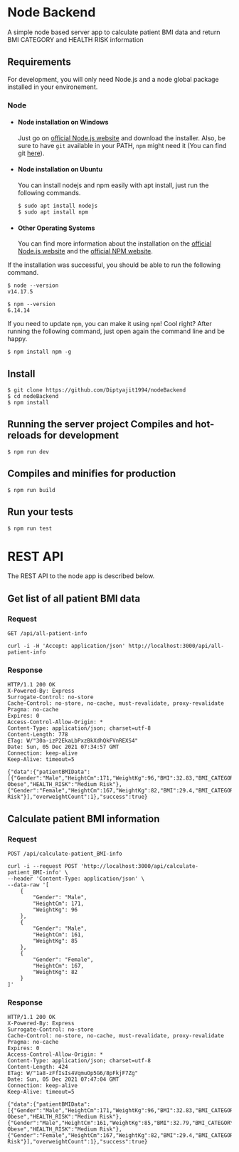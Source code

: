 # Node Backend
A simple node based server app to calculate patient BMI data and return BMI CATEGORY and HEALTH RISK information

## Requirements

For development, you will only need Node.js and a node global package installed in your environement.

### Node
- #### Node installation on Windows

  Just go on [official Node.js website](https://nodejs.org/) and download the installer.
Also, be sure to have `git` available in your PATH, `npm` might need it (You can find git [here](https://git-scm.com/)).

- #### Node installation on Ubuntu

  You can install nodejs and npm easily with apt install, just run the following commands.

      $ sudo apt install nodejs
      $ sudo apt install npm

- #### Other Operating Systems
  You can find more information about the installation on the [official Node.js website](https://nodejs.org/) and the [official NPM website](https://npmjs.org/).

If the installation was successful, you should be able to run the following command.

    $ node --version
    v14.17.5

    $ npm --version
    6.14.14

If you need to update `npm`, you can make it using `npm`! Cool right? After running the following command, just open again the command line and be happy.

    $ npm install npm -g

###
## Install

    $ git clone https://github.com/Diptyajit1994/nodeBackend
    $ cd nodeBackend
    $ npm install


## Running the  server project Compiles and hot-reloads for development

    $ npm run dev

## Compiles and minifies for production

    $ npm run build
    
## Run your tests

    $ npm run test

# REST API

The REST API to the node app is described below.

## Get list of all patient BMI data

### Request

`GET /api/all-patient-info`

    curl -i -H 'Accept: application/json' http://localhost:3000/api/all-patient-info

### Response

    HTTP/1.1 200 OK
    X-Powered-By: Express
    Surrogate-Control: no-store
    Cache-Control: no-store, no-cache, must-revalidate, proxy-revalidate
    Pragma: no-cache
    Expires: 0
    Access-Control-Allow-Origin: *
    Content-Type: application/json; charset=utf-8
    Content-Length: 778
    ETag: W/"30a-izP2EkaLbPxzBkXdhQkFVnREXS4"
    Date: Sun, 05 Dec 2021 07:34:57 GMT
    Connection: keep-alive
    Keep-Alive: timeout=5

    {"data":{"patientBMIData":[{"Gender":"Male","HeightCm":171,"WeightKg":96,"BMI":32.83,"BMI_CATEGORY":"Moderately Obese","HEALTH_RISK":"Medium Risk"},{"Gender":"Female","HeightCm":167,"WeightKg":82,"BMI":29.4,"BMI_CATEGORY":"Overweight","HEALTH_RISK":"Enhanced Risk"}],"overweightCount":1},"success":true}

## Calculate patient BMI information 

### Request

`POST /api/calculate-patient_BMI-info`

    curl -i --request POST 'http://localhost:3000/api/calculate-patient_BMI-info' \
    --header 'Content-Type: application/json' \
    --data-raw '[
        {
            "Gender": "Male",
            "HeightCm": 171,
            "WeightKg": 96
        },
        {
            "Gender": "Male",
            "HeightCm": 161,
            "WeightKg": 85
        },
        {
            "Gender": "Female",
            "HeightCm": 167,
            "WeightKg": 82
        }
    ]'

### Response

    HTTP/1.1 200 OK
    X-Powered-By: Express
    Surrogate-Control: no-store
    Cache-Control: no-store, no-cache, must-revalidate, proxy-revalidate
    Pragma: no-cache
    Expires: 0
    Access-Control-Allow-Origin: *
    Content-Type: application/json; charset=utf-8
    Content-Length: 424
    ETag: W/"1a8-zFfIsIs4VqmuOp5G6/8pFkjF7Zg"
    Date: Sun, 05 Dec 2021 07:47:04 GMT
    Connection: keep-alive
    Keep-Alive: timeout=5

    {"data":{"patientBMIData":[{"Gender":"Male","HeightCm":171,"WeightKg":96,"BMI":32.83,"BMI_CATEGORY":"Moderately Obese","HEALTH_RISK":"Medium Risk"},{"Gender":"Male","HeightCm":161,"WeightKg":85,"BMI":32.79,"BMI_CATEGORY":"Moderately Obese","HEALTH_RISK":"Medium Risk"},{"Gender":"Female","HeightCm":167,"WeightKg":82,"BMI":29.4,"BMI_CATEGORY":"Overweight","HEALTH_RISK":"Enhanced Risk"}],"overweightCount":1},"success":true}
